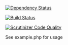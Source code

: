[![Dependency Status](https://www.versioneye.com/user/projects/5683de54eb4f47003c000b2a/badge.svg?style=flat)](https://www.versioneye.com/user/projects/5683de54eb4f47003c000b2a)

[![Build Status](https://scrutinizer-ci.com/g/AleksandrKuporosov/bbApiRequestConflicts/badges/build.png?b=master)](https://scrutinizer-ci.com/g/AleksandrKuporosov/bbApiRequestConflicts/build-status/master)

[![Scrutinizer Code Quality](https://scrutinizer-ci.com/g/AleksandrKuporosov/bbApiRequestConflicts/badges/quality-score.png?b=master)](https://scrutinizer-ci.com/g/AleksandrKuporosov/bbApiRequestConflicts/?branch=master)

See example.php for usage
